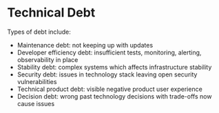 # Technical Debt

Types of debt include:

- Maintenance debt: not keeping up with updates 
- Developer efficiency debt: insufficient tests, monitoring, alerting, observability in place
- Stability debt: complex systems which affects infrastructure stability
- Security debt: issues in technology stack leaving open security vulnerabilities
- Technical product debt: visible negative product user experience
- Decision debt: wrong past technology decisions with trade-offs now cause issues